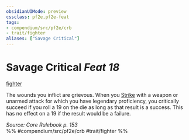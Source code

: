 ```yaml
---
obsidianUIMode: preview
cssclass: pf2e,pf2e-feat
tags:
- compendium/src/pf2e/crb
- trait/fighter
aliases: ["Savage Critical"]
---
```

# Savage Critical  *Feat 18*  
[fighter](Reference/Rules/Traits/fighter.md "Fighter Class Trait")  


The wounds you inflict are grievous. When you [Strike](strike.md) with a weapon or unarmed attack for which you have legendary proficiency, you critically succeed if you roll a 19 on the die as long as that result is a success. This has no effect on a 19 if the result would be a failure.

*Source: Core Rulebook p. 153*  
%% #compendium/src/pf2e/crb #trait/fighter %%